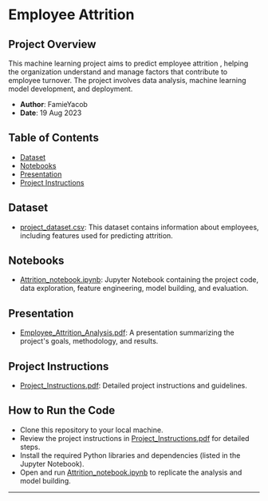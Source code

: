 # Employee Attrition 

## Project Overview

This machine learning project aims to predict employee attrition , helping the organization understand and manage factors that contribute to employee turnover. The project involves data analysis, machine learning model development, and deployment.

- **Author**: FamieYacob
- **Date**: 19 Aug 2023

## Table of Contents

- [Dataset](#dataset)
- [Notebooks](#notebooks)
- [Presentation](#presentation)
- [Project Instructions](#project-instructions)

## Dataset

- [project_dataset.csv](/Project/project_dataset.csv): This dataset contains information about employees, including features used for predicting attrition.

## Notebooks

- [Attrition_notebook.ipynb](/Project/Attrition_notebook.ipynb): Jupyter Notebook containing the project code, data exploration, feature engineering, model building, and evaluation.

## Presentation

- [Employee_Attrition_Analysis.pdf](/Documentation/Employee_Attrition_Analysis.pdf): A presentation summarizing the project's goals, methodology, and results.

## Project Instructions

- [Project_Instructions.pdf](/Documentation/Project_Instructions.pdf): Detailed project instructions and guidelines.

## How to Run the Code

- Clone this repository to your local machine.
- Review the project instructions in [Project_Instructions.pdf](/Documentation/Project_Instructions.pdf) for detailed steps.
- Install the required Python libraries and dependencies (listed in the Jupyter Notebook).
- Open and run [Attrition_notebook.ipynb](/Project/Attrition_notebook.ipynb) to replicate the analysis and model building.

---
